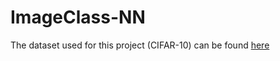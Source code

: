 # ImageClass-NN

The dataset used for this project (CIFAR-10) can be found [here](http://www.cs.toronto.edu/~kriz/cifar.html)
